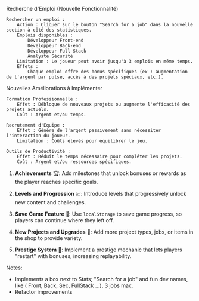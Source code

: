 Recherche d'Emploi (Nouvelle Fonctionnalité)

    Rechercher un emploi :
        Action : Cliquer sur le bouton "Search for a job" dans la nouvelle section à côté des statistiques.
        Emplois disponibles :
            Développeur Front-end
            Développeur Back-end
            Développeur Full Stack
            Analyste Sécurité
        Limitation : Le joueur peut avoir jusqu'à 3 emplois en même temps.
        Effets :
            Chaque emploi offre des bonus spécifiques (ex : augmentation de l'argent par pulse, accès à des projets spéciaux, etc.).

Nouvelles Améliorations à Implémenter

    Formation Professionnelle :
        Effet : Débloque de nouveaux projets ou augmente l'efficacité des projets actuels.
        Coût : Argent et/ou temps.

    Recrutement d'Équipe :
        Effet : Génère de l'argent passivement sans nécessiter l'interaction du joueur.
        Limitation : Coûts élevés pour équilibrer le jeu.

    Outils de Productivité :
        Effet : Réduit le temps nécessaire pour compléter les projets.
        Coût : Argent et/ou ressources spécifiques.


1. **Achievements** 🏆: Add milestones that unlock bonuses or rewards as the player reaches specific goals.

2. **Levels and Progression** 📈: Introduce levels that progressively unlock new content and challenges.
   
3. **Save Game Feature** 💾: Use `localStorage` to save game progress, so players can continue where they left off.

4. **New Projects and Upgrades** 🔧: Add more project types, jobs, or items in the shop to provide variety.

5. **Prestige System** 🔄: Implement a prestige mechanic that lets players "restart" with bonuses, increasing replayability.

Notes: 
- Implements a box next to Stats;  "Search for a job" and fun dev names, like ( Front, Back, Sec, FullStack ...), 3 jobs max.
- Refactor improvements